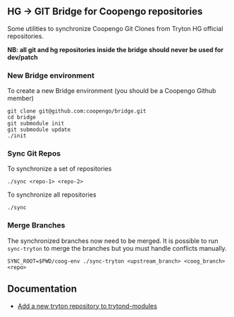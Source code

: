 ## HG -> GIT Bridge for Coopengo repositories

Some utilities to synchronize Coopengo Git Clones from Tryton HG official repositories.

**NB: all git and hg repositories inside the bridge should never be used for dev/patch**

### New Bridge environment

To create a new Bridge environment (you should be a Coopengo Github member)

```
git clone git@github.com:coopengo/bridge.git
cd bridge
git submodule init
git submodule update
./init
```

### Sync Git Repos

To synchronize a set of repositories

```
./sync <repo-1> <repo-2>
```

To synchronize all repositories

```
./sync
```

### Merge Branches

The synchronized branches now need to be merged. It is possible to run `sync-tryton` to merge the branches
but you must handle conflicts manually.

```
SYNC_ROOT=$PWD/coog-env ./sync-tryton <upstream_branch> <coog_branch> <repo>
```

## Documentation

- [Add a new tryton repository to trytond-modules](doc/add_repo_trytond_modules.md)
